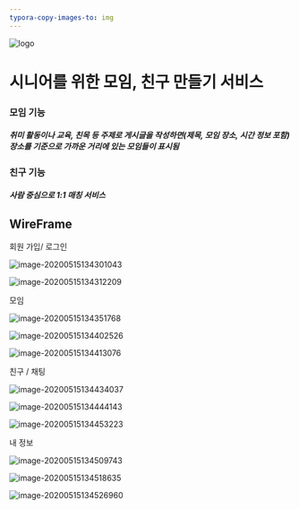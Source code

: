 ```yaml
---
typora-copy-images-to: img
---
```


![logo](./img/logo.jpg)

# 시니어를 위한 모임, 친구 만들기 서비스



### 모임 기능 

##### 취미 활동이나 교육, 친목 등 주제로 게시글을 작성하면(제목, 모임 장소, 시간 정보 포함) 장소를 기준으로 가까운 거리에 있는 모임들이 표시됨



### 친구 기능

##### 사람 중심으로 1:1 매칭 서비스





## WireFrame

회원 가입/ 로그인

![image-20200515134301043](./img/image-20200515134301043.png)

![image-20200515134312209](./img/image-20200515134312209.png)

모임

![image-20200515134351768](./img/image-20200515134351768.png)

![image-20200515134402526](./img/image-20200515134402526.png)

![image-20200515134413076](./img/image-20200515134413076.png)

친구 / 채팅

![image-20200515134434037](./img/image-20200515134434037.png)

![image-20200515134444143](./img/image-20200515134444143.png)

![image-20200515134453223](./img/image-20200515134453223.png)

내 정보

![image-20200515134509743](./img/image-20200515134509743.png)

![image-20200515134518635](./img/image-20200515134518635.png)

![image-20200515134526960](./img/image-20200515134526960.png)